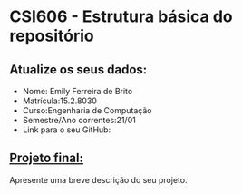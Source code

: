 # **CSI606 - Estrutura básica do repositório**

## Atualize os seus dados:

- Nome: Emily Ferreira de Brito
- Matrícula:15.2.8030
- Curso:Engenharia de Computação
- Semestre/Ano correntes:21/01
- Link para o seu GitHub:

## [Projeto final:](./Projeto/README.md) 

Apresente uma breve descrição do seu projeto.

